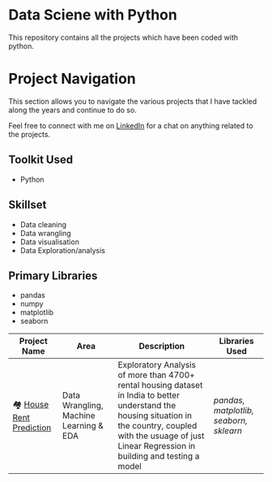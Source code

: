 # Data Sciene with Python
This repository contains all the projects which have been coded with python.

# Project Navigation
This section allows you to navigate the various projects that I have tackled along the years and continue to do so.

Feel free to connect with me on [LinkedIn](https://www.linkedin.com/in/oforikingsley/) for a chat on anything related to the projects.

## Toolkit Used
* Python

## Skillset
* Data cleaning
* Data wrangling
* Data visualisation
* Data Exploration/analysis 

## Primary Libraries
* pandas
* numpy
* matplotlib
* seaborn


| Project Name | Area | Description | Libraries Used |
|---|---|---|---|
| 🏘️ [House Rent Prediction](https://github.com/kingsleyofori/datascience_python/tree/main/House%20Rent%20Prediction) |   Data Wrangling, Machine Learning & EDA | Exploratory Analysis of more than 4700+ rental housing dataset in India to better understand the housing situation in the country, coupled with the usuage of just Linear Regression in building and testing a model | _pandas, matplotlib, seaborn, sklearn_ |  
